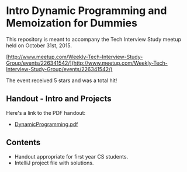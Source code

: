 # Intro Dynamic Programming and Memoization for Dummies

This repository is meant to accompany the Tech Interview Study meetup  held on October 31st, 2015. 

[http://www.meetup.com/Weekly-Tech-Interview-Study-Group/events/226341542/](http://www.meetup.com/Weekly-Tech-Interview-Study-Group/events/226341542/)

The event received 5 stars and was a total hit!

## Handout - Intro and Projects

Here's a link to the PDF handout:

* [DynamicProgramming.pdf](/DynamicProgramming.pdf?raw=true "PDF File")

## Contents

* Handout appropriate for first year CS students.
* IntelliJ project file with solutions.

